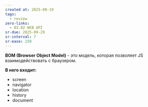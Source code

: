 ```yaml
---
created at: 2025-08-19
tags:
  - review
zero-links:
  - 03.02 WEB API
sr-due: 2025-09-29
sr-interval: 7
sr-ease: 250
---
```

**BOM (Browser Object Model)** - это модель, которая позволяет JS взаимодействовать с браузером.

**В него входит:**

- screen
- navigator
- location
- history
- document